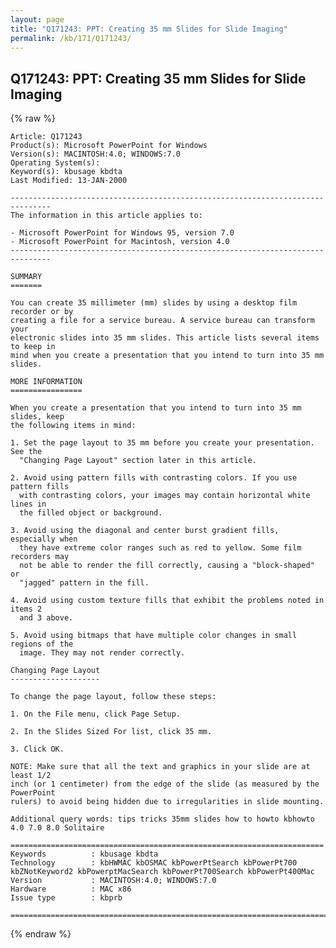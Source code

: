 ```yaml
---
layout: page
title: "Q171243: PPT: Creating 35 mm Slides for Slide Imaging"
permalink: /kb/171/Q171243/
---
```


## Q171243: PPT: Creating 35 mm Slides for Slide Imaging

{% raw %}

	Article: Q171243
	Product(s): Microsoft PowerPoint for Windows
	Version(s): MACINTOSH:4.0; WINDOWS:7.0
	Operating System(s): 
	Keyword(s): kbusage kbdta
	Last Modified: 13-JAN-2000
	
	-------------------------------------------------------------------------------
	The information in this article applies to:
	
	- Microsoft PowerPoint for Windows 95, version 7.0 
	- Microsoft PowerPoint for Macintosh, version 4.0 
	-------------------------------------------------------------------------------
	
	SUMMARY
	=======
	
	You can create 35 millimeter (mm) slides by using a desktop film recorder or by
	creating a file for a service bureau. A service bureau can transform your
	electronic slides into 35 mm slides. This article lists several items to keep in
	mind when you create a presentation that you intend to turn into 35 mm slides.
	
	MORE INFORMATION
	================
	
	When you create a presentation that you intend to turn into 35 mm slides, keep
	the following items in mind:
	
	1. Set the page layout to 35 mm before you create your presentation. See the
	  "Changing Page Layout" section later in this article.
	
	2. Avoid using pattern fills with contrasting colors. If you use pattern fills
	  with contrasting colors, your images may contain horizontal white lines in
	  the filled object or background.
	
	3. Avoid using the diagonal and center burst gradient fills, especially when
	  they have extreme color ranges such as red to yellow. Some film recorders may
	  not be able to render the fill correctly, causing a "block-shaped" or
	  "jagged" pattern in the fill.
	
	4. Avoid using custom texture fills that exhibit the problems noted in items 2
	  and 3 above.
	
	5. Avoid using bitmaps that have multiple color changes in small regions of the
	  image. They may not render correctly.
	
	Changing Page Layout
	--------------------
	
	To change the page layout, follow these steps:
	
	1. On the File menu, click Page Setup.
	
	2. In the Slides Sized For list, click 35 mm.
	
	3. Click OK.
	
	NOTE: Make sure that all the text and graphics in your slide are at least 1/2
	inch (or 1 centimeter) from the edge of the slide (as measured by the PowerPoint
	rulers) to avoid being hidden due to irregularities in slide mounting.
	
	Additional query words: tips tricks 35mm slides how to howto kbhowto 4.0 7.0 8.0 Solitaire
	
	======================================================================
	Keywords          : kbusage kbdta 
	Technology        : kbHWMAC kbOSMAC kbPowerPtSearch kbPowerPt700 kbZNotKeyword2 kbPowerptMacSearch kbPowerPt700Search kbPowerPt400Mac
	Version           : MACINTOSH:4.0; WINDOWS:7.0
	Hardware          : MAC x86
	Issue type        : kbprb
	
	=============================================================================
	

{% endraw %}
